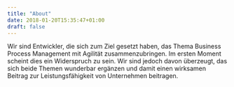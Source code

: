 ```yaml
---
title: "About"
date: 2018-01-20T15:35:47+01:00
draft: false
---
```

Wir sind Entwickler, die sich zum Ziel gesetzt haben, das Thema Business Process Management mit Agilität zusammenzubringen. Im ersten Moment scheint dies ein Widerspruch zu sein. Wir sind jedoch davon überzeugt, das sich beide Themen wunderbar ergänzen und damit einen wirksamen Beitrag zur Leistungsfähigkeit von Unternehmen beitragen.
